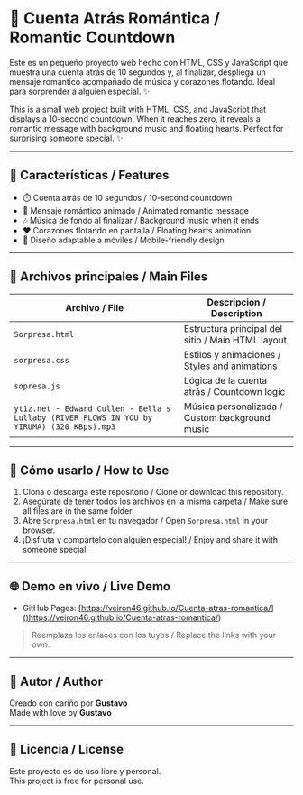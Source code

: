 # 💖 Cuenta Atrás Romántica / Romantic Countdown

Este es un pequeño proyecto web hecho con HTML, CSS y JavaScript que muestra una cuenta atrás de 10 segundos y, al finalizar, despliega un mensaje romántico acompañado de música y corazones flotando. Ideal para sorprender a alguien especial. ✨

This is a small web project built with HTML, CSS, and JavaScript that displays a 10-second countdown. When it reaches zero, it reveals a romantic message with background music and floating hearts. Perfect for surprising someone special. ✨

---

## 🌟 Características / Features

- ⏱️ Cuenta atrás de 10 segundos / 10-second countdown  
- 💌 Mensaje romántico animado / Animated romantic message  
- 🎶 Música de fondo al finalizar / Background music when it ends  
- ❤️ Corazones flotando en pantalla / Floating hearts animation  
- 📱 Diseño adaptable a móviles / Mobile-friendly design  

---

## 📂 Archivos principales / Main Files

| Archivo / File     | Descripción / Description                          |
|--------------------|----------------------------------------------------|
| `Sorpresa.html`       | Estructura principal del sitio / Main HTML layout |
| `sorpresa.css`      | Estilos y animaciones / Styles and animations     |
| `sopresa.js`        | Lógica de la cuenta atrás / Countdown logic       |
| `yt1z.net - Edward Cullen - Bella s Lullaby (RIVER FLOWS IN YOU by YIRUMA) (320 KBps).mp3`   | Música personalizada / Custom background music    |

---

## 🚀 Cómo usarlo / How to Use

1. Clona o descarga este repositorio / Clone or download this repository.
2. Asegúrate de tener todos los archivos en la misma carpeta / Make sure all files are in the same folder.
3. Abre `Sorpresa.html` en tu navegador / Open `Sorpresa.html` in your browser.
4. ¡Disfruta y compártelo con alguien especial! / Enjoy and share it with someone special!

---

## 🌐 Demo en vivo / Live Demo

- GitHub Pages: [https://veiron46.github.io/Cuenta-atras-romantica/]()https://veiron46.github.io/Cuenta-atras-romantica/)

> Reemplaza los enlaces con los tuyos / Replace the links with your own.

---

## 🧡 Autor / Author

Creado con cariño por **Gustavo**  
Made with love by **Gustavo**

---

## 📄 Licencia / License

Este proyecto es de uso libre y personal.  
This project is free for personal use.
